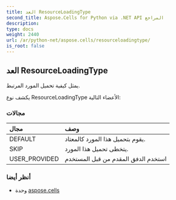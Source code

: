 ```yaml
---
title: العد ResourceLoadingType
second_title: Aspose.Cells for Python via .NET API المراجع
description:
type: docs
weight: 2440
url: /ar/python-net/aspose.cells/resourceloadingtype/
is_root: false
---
```

##  العد ResourceLoadingType
يمثل كيفية تحميل المورد المرتبط.



يكشف نوع ResourceLoadingType الأعضاء التالية:

###  مجالات
| مجال| وصف|
| :- | :- |
| DEFAULT | يقوم بتحميل هذا المورد كالمعتاد.|
| SKIP | يتخطى تحميل هذا المورد.|
| USER_PROVIDED | استخدم الدفق المقدم من قبل المستخدم|



###  أنظر أيضا
* وحدة [aspose.cells](..)
